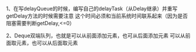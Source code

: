 1、在写delayQueue的时候，编写自己的delayTask（从Delay继承）并重写getDelay方法的时候需要注意
这个时间必须和当前系统时间联系起来（因为是否阻塞需要判断getDelay,<=0）

2、Deque双端队列，也就是可以从前面添加元素，也可从后面添加元素
可以从前面取元素，也可以从后面取元素